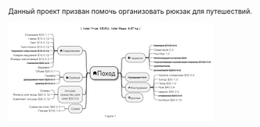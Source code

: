 Данный проект призван помочь организовать рюкзак для путешествий.

![пример сгенерированнной карты mindmap](./generated.png)
